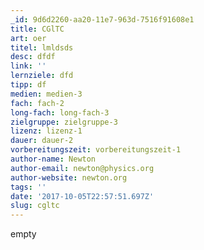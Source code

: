 ```yaml
---
_id: 9d6d2260-aa20-11e7-963d-7516f91608e1
title: CGlTC
art: oer
titel: lmldsds
desc: dfdf
link: ''
lernziele: dfd
tipp: df
medien: medien-3
fach: fach-2
long-fach: long-fach-3
zielgruppe: zielgruppe-3
lizenz: lizenz-1
dauer: dauer-2
vorbereitungszeit: vorbereitungszeit-1
author-name: Newton
author-email: newton@physics.org
author-website: newton.org
tags: ''
date: '2017-10-05T22:57:51.697Z'
slug: cgltc
---
```

empty
